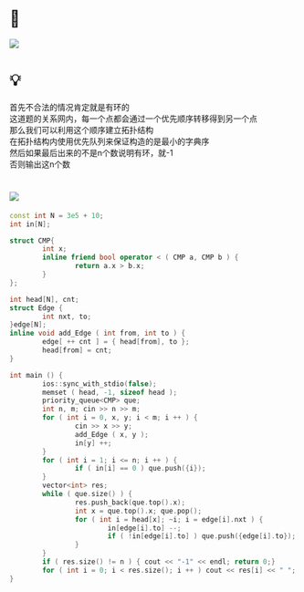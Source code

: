 # 🔗
<a href="https://atcoder.jp/contests/abc223/tasks/abc223_d"><img src="https://i.loli.net/2021/10/17/Lo2YI3EAjRsVSt5.png"></a>

# 💡
首先不合法的情况肯定就是有环的  
这道题的关系网内，每一个点都会通过一个优先顺序转移得到另一个点  
那么我们可以利用这个顺序建立拓扑结构  
在拓扑结构内使用优先队列来保证构造的是最小的字典序  
然后如果最后出来的不是n个数说明有环，就-1  
否则输出这n个数  

# <img src="https://img-blog.csdnimg.cn/20210713144601841.png" >
```cpp
const int N = 3e5 + 10;
int in[N];

struct CMP{
        int x;
        inline friend bool operator < ( CMP a, CMP b ) {
                return a.x > b.x;
        }
};

int head[N], cnt;
struct Edge {
        int nxt, to;
}edge[N];
inline void add_Edge ( int from, int to ) {
        edge[ ++ cnt ] = { head[from], to };
        head[from] = cnt;
}

int main () {
        ios::sync_with_stdio(false);
        memset ( head, -1, sizeof head );
        priority_queue<CMP> que;
        int n, m; cin >> n >> m;
        for ( int i = 0, x, y; i < m; i ++ ) {
                cin >> x >> y;
                add_Edge ( x, y );
                in[y] ++;
        }
        for ( int i = 1; i <= n; i ++ ) {
                if ( in[i] == 0 ) que.push({i});
        }
        vector<int> res;
        while ( que.size() ) {
                res.push_back(que.top().x);
                int x = que.top().x; que.pop();
                for ( int i = head[x]; ~i; i = edge[i].nxt ) {
                        in[edge[i].to] --;
                        if ( !in[edge[i].to] ) que.push({edge[i].to});
                }
        }
        if ( res.size() != n ) { cout << "-1" << endl; return 0;}
        for ( int i = 0; i < res.size(); i ++ ) cout << res[i] << " ";
}
```
